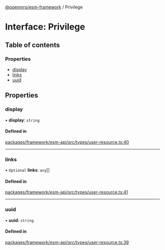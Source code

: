 [@openmrs/esm-framework](../API.md) / Privilege

# Interface: Privilege

## Table of contents

### Properties

- [display](Privilege.md#display)
- [links](Privilege.md#links)
- [uuid](Privilege.md#uuid)

## Properties

### display

• **display**: `string`

#### Defined in

[packages/framework/esm-api/src/types/user-resource.ts:40](https://github.com/openmrs/openmrs-esm-core/blob/master/packages/framework/esm-api/src/types/user-resource.ts#L40)

___

### links

• `Optional` **links**: `any`[]

#### Defined in

[packages/framework/esm-api/src/types/user-resource.ts:41](https://github.com/openmrs/openmrs-esm-core/blob/master/packages/framework/esm-api/src/types/user-resource.ts#L41)

___

### uuid

• **uuid**: `string`

#### Defined in

[packages/framework/esm-api/src/types/user-resource.ts:39](https://github.com/openmrs/openmrs-esm-core/blob/master/packages/framework/esm-api/src/types/user-resource.ts#L39)
